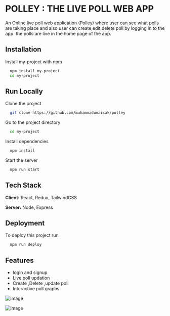 
# POLLEY : THE LIVE POLL WEB APP

An Online live poll web application (Polley) where user can see what polls are taking place and also user can create,edit,delete poll by logging in to the app. the polls are live in the home page of the app.


## Installation

Install my-project with npm

```bash
  npm install my-project
  cd my-project
```
    
## Run Locally

Clone the project

```bash
  git clone https://github.com/muhammadunaisak/polley
```

Go to the project directory

```bash
  cd my-project
```

Install dependencies

```bash
  npm install
```

Start the server

```bash
  npm run start
```


## Tech Stack

**Client:** React, Redux, TailwindCSS

**Server:** Node, Express


## Deployment

To deploy this project run

```bash
  npm run deploy
```


## Features

- login and signup
- Live poll updation
- Create ,Delete ,update poll
- Interactive poll graphs

![image](https://github.com/muhammadunaisak/polley/assets/84447232/30b3622c-3f92-401c-869d-b1b17c1d42ba)


![image](https://github.com/muhammadunaisak/polley/assets/84447232/55612a97-109c-4f85-af0a-f80f299cb2f7)
